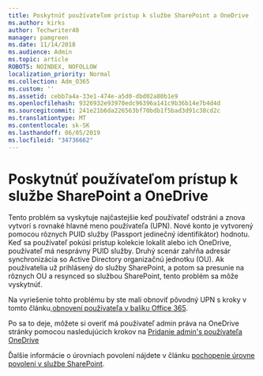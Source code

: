 ```yaml
---
title: Poskytnúť používateľom prístup k službe SharePoint a OneDrive
ms.author: kirks
author: Techwriter40
manager: pamgreen
ms.date: 11/14/2018
ms.audience: Admin
ms.topic: article
ROBOTS: NOINDEX, NOFOLLOW
localization_priority: Normal
ms.collection: Adm_O365
ms.custom: ''
ms.assetid: cebb7a4a-33e1-474e-a5d0-dbd02a80b1e9
ms.openlocfilehash: 9326932e93970edc96396a141c9b36b14e7b4d4d
ms.sourcegitcommit: 241e21b6da226563bf70bdb1f5bad3d91c38cd2c
ms.translationtype: MT
ms.contentlocale: sk-SK
ms.lasthandoff: 06/05/2019
ms.locfileid: "34736662"
---
```

# <a name="give-users-access-to-sharepoint-and-onedrive"></a>Poskytnúť používateľom prístup k službe SharePoint a OneDrive

Tento problém sa vyskytuje najčastejšie keď používateľ odstráni a znova vytvorí s rovnaké hlavné meno používateľa (UPN). Nové konto je vytvorený pomocou rôznych PUID služby (Passport jedinečný identifikátor) hodnotu. Keď sa používateľ pokúsi prístup kolekcie lokalít alebo ich OneDrive, používateľ má nesprávny PUID služby. Druhý scenár zahŕňa adresár synchronizácia so Active Directory organizačnú jednotku (OU). Ak používatelia už prihlásený do služby SharePoint, a potom sa presunie na rôznych OU a resynced so službou SharePoint, tento problém sa môže vyskytnúť.

Na vyriešenie tohto problému by ste mali obnoviť pôvodný UPN s kroky v tomto článku,[obnovení používateľa v balíku Office 365](https://docs.microsoft.com/en-us/office365/admin/add-users/restore-user?view=o365-worldwide).

Po sa to deje, môžete si overiť má používateľ admin práva na OneDrive stránky pomocou nasledujúcich krokov na [Pridanie admin's používateľa OneDrive](https://docs.microsoft.com/en-us/sharepoint/manage-user-profiles?redirectSourcePath=%252fen-us%252farticle%252fmanage-user-profiles-in-the-sharepoint-admin-center-494bec9c-6654-41f0-920f-f7f937ea9723#add-and-remove-admins-for-a-users-onedrive)

Ďalšie informácie o úrovniach povolení nájdete v článku [pochopenie úrovne povolení v službe SharePoint](https://docs.microsoft.com/en-us/sharepoint/understanding-permission-levels).
